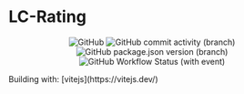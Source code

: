 # LC-Rating
<p align="center">
  <img alt="GitHub" src="https://img.shields.io/github/license/huxulm/lc-rating">
  <img alt="GitHub commit activity (branch)" src="https://img.shields.io/github/commit-activity/m/huxulm/lc-rating?label=commit&labelColor=purple&color=grey">
  <img alt="GitHub package.json version (branch)" src="https://img.shields.io/github/package-json/v/huxulm/lc-rating/main?label=version&labelColor=blue">
  <img alt="GitHub Workflow Status (with event)" src="https://img.shields.io/github/actions/workflow/status/huxulm/lc-rating/workflow.yml">
</p>
Building with: [vitejs](https://vitejs.dev/)
